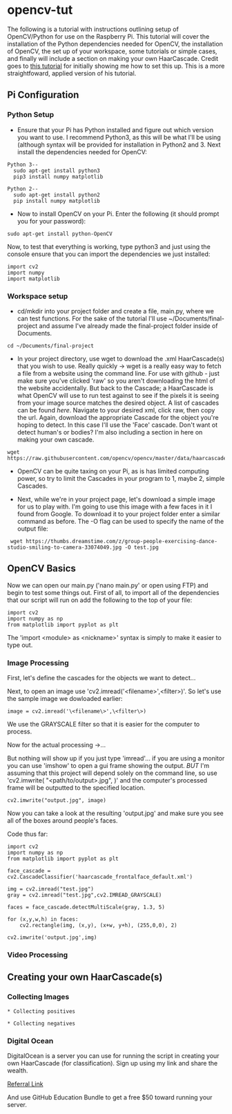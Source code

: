 # opencv-tut
The following is a tutorial with instructions outlining setup of OpenCV/Python for use on the Raspberry Pi. This tutorial will cover the installation of the Python dependencies needed for OpenCV, the installation of OpenCV, the set up of your workspace, some tutorials or simple cases, and finally will include a section on making your own HaarCascade. Credit goes to [this tutorial](https://pythonprogramming.net/loading-images-python-opencv-tutorial/) for initially showing me how to set this up. This is a more straightfoward, applied version of his tutorial.

## Pi Configuration

### Python Setup

  * Ensure that your Pi has Python installed and figure out which version you want to use. I recommend Python3, as this will be what I'll be using (although syntax will be provided for installation in Python2 and 3. Next install the dependencies needed for OpenCV:
  ```    
  Python 3--  
    sudo apt-get install python3
    pip3 install numpy matplotlib
    
  Python 2--  
    sudo apt-get install python2
    pip install numpy matplotlib
  ```
  * Now to install OpenCV on your Pi. Enter the following (it should prompt you for your password):
  ```
  sudo apt-get install python-OpenCV
  ```
  
  Now, to test that everything is working, type python3 and just using the console ensure that you can import the dependencies we just installed:
  ```
  import cv2
  import numpy
  import matplotlib
  ```
  
### Workspace setup

  * cd/mkdir into your project folder and create a file, main.py, where we can test functions. For the sake of the tutorial I'll use ~/Documents/final-project and assume I've already made the final-project folder inside of Documents.
  ```
  cd ~/Documents/final-project
  ```
  * In your project directory, use wget to download the .xml HaarCascade(s) that you wish to use. Really quickly -\> wget is a really easy way to fetch a file from a website using the command line. For use with github - just make sure you've clicked 'raw' so you aren't downloading the html of the website accidentally. But back to the Cascade; a HaarCascade is what OpenCV will use to run test against to see if the pixels it is seeing from your image source matches the desired object. A list of cascades can be found *here*. Navigate to your desired xml, click raw, then copy the url. Again, download the appropriate Cascade for the object you're hoping to detect. In this case I'll use the 'Face' cascade. Don't want ot detect human's or bodies? I'm also including a section in here on making your own cascade. 
  ```
  wget https://raw.githubusercontent.com/opencv/opencv/master/data/haarcascades/haarcascade_frontalface_default.xml
  ```
  * OpenCV can be quite taxing on your Pi, as is has limited computing power, so try to limit the Cascades in your program to 1, maybe 2, simple Cascades.
  
  * Next, while we're in your project page, let's download a simple image for us to play with. I'm going to use this image with a few faces in it I found from Google. To download it to your project folder enter a similar command as before. The -O flag can be used to specify the name of the output file:
 ```
  wget https://thumbs.dreamstime.com/z/group-people-exercising-dance-studio-smiling-to-camera-33074049.jpg -O test.jpg
  ```

## OpenCV Basics

Now we can open our main.py ('nano main.py' or open using FTP) and begin to test some things out. First of all, to import all of the dependencies that our script will run on add the following to the top of your file:
  ```
  import cv2
  import numpy as np
  from matplotlib import pyplot as plt
  ```
The 'import \<module\> as \<nickname\>' syntax is simply to make it easier to type out.

### Image Processing

First, let's define the cascades for the objects we want to detect...

Next, to open an image use 'cv2.imread('\<filename\>',\<filter\>)'. So let's use the sample image we dowloaded earlier:
  ```
  image = cv2.imread('\<filename\>',\<filter\>)
  ```
  
We use the GRAYSCALE filter so that it is easier for the computer to process.

Now for the actual processing -\>...

But nothing will show up if you just type 'imread'... if you are using a monitor you can use 'imshow' to open a gui frame showing the output. *BUT* I'm assuming that this project will depend solely on the command line, so use 'cv2.imwrite( "<path/to/output>.jpg", <cv2-image>)' and the computer's processed frame will be outputted to the specified location. 
  ```
  cv2.imwrite("output.jpg", image)
  ```

Now you can take a look at the resulting 'output.jpg' and make sure you see all of the boxes around people's faces. 

Code thus far:
```
import cv2
import numpy as np
from matplotlib import pyplot as plt

face_cascade = cv2.CascadeClassifier('haarcascade_frontalface_default.xml')

img = cv2.imread("test.jpg")
gray = cv2.imread("test.jpg",cv2.IMREAD_GRAYSCALE)

faces = face_cascade.detectMultiScale(gray, 1.3, 5)

for (x,y,w,h) in faces:
	cv2.rectangle(img, (x,y), (x+w, y+h), (255,0,0), 2)

cv2.imwrite('output.jpg',img)
```

### Video Processing

## Creating your own HaarCascade(s)

### Collecting Images

	* Collecting positives
	
	* Collecting negatives

### Digital Ocean
DigitalOcean is a server you can use for running the script in creating your own HaarCascade (for classification). Sign up using my link and share the wealth.

[Referral Link](https://m.do.co/c/e400e5413397)

And use GitHub Education Bundle to get a free $50 toward running your server.
